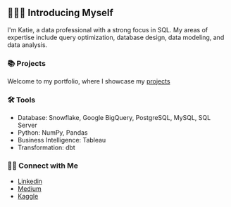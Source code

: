 ## 🙋🏻‍♀️ Introducing Myself

I'm Katie, a data professional with a strong focus in SQL. My areas of expertise include query optimization, database design, data modeling, and data analysis.

### 📚 Projects

Welcome to my portfolio, where I showcase my [projects](https://github.com/katiehuangx/Portfolio-Guide/blob/main/README.md)

### 🛠️ Tools
- Database: Snowflake, Google BigQuery, PostgreSQL, MySQL, SQL Server
- Python: NumPy, Pandas
- Business Intelligence: Tableau
- Transformation: dbt

### 🙌🏻 Connect with Me
- [Linkedin](https://www.linkedin.com/in/katiehuangx/)
- [Medium](https://katiehuangx.medium.com)
- [Kaggle](https://www.kaggle.com/katiehuangx)
